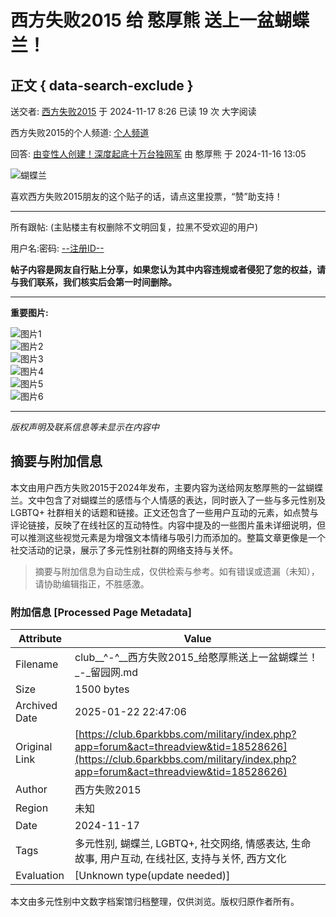 # 西方失败2015 给 憨厚熊 送上一盆蝴蝶兰！

## 正文 { data-search-exclude }


送交者: [西方失败2015](https://home.6park.com/index.php?app=home&act=chatnew&uname=NTE3MDc5OTg%3D)  于 2024-11-17 8:26 已读 19 次 大字阅读 

西方失败2015的个人频道: [个人频道](https://www.6parkbbs.com/index.php?act=bloghome&uname=NTE3MDc5OTg%3D)

回答: [由变性人创建！深度起底十万台独网军](index.php?app=forum&act=threadview&tid=18527721) 由 憨厚熊 于 2024-11-16 13:05

![蝴蝶兰](https://www.popo8.com/gift/gift_446_b.png)

喜欢西方失败2015朋友的这个贴子的话，请点这里投票，“赞”助支持！ 

---

所有跟帖: (主贴楼主有权删除不文明回复，拉黑不受欢迎的用户)

用户名:密码: [--注册ID--](https://home.6park.com/index.php?app=member&act=reg)

**帖子内容是网友自行贴上分享，如果您认为其中内容违规或者侵犯了您的权益，请与我们联系，我们核实后会第一时间删除。**

---

**重要图片:**

![图片1](https://www.popo8.com/gift/gift_71.png)  
![图片2](https://www.popo8.com/gift/gift_38.png)  
![图片3](https://www.popo8.com/gift/gift_161.png)  
![图片4](https://www.popo8.com/gift/gift_162.png)  
![图片5](https://www.popo8.com/gift/gift_48.png)  
![图片6](https://www.popo8.com/gift/gift_79.png)  

--- 

*版权声明及联系信息等未显示在内容中*
<!-- tcd_original_link https://club.6parkbbs.com/military/index.php?app=forum&act=threadview&tid=18528626 -->


## 摘要与附加信息

<!-- tcd_abstract -->
本文由用户西方失败2015于2024年发布，主要内容为送给网友憨厚熊的一盆蝴蝶兰。文中包含了对蝴蝶兰的感悟与个人情感的表达，同时嵌入了一些与多元性别及 LGBTQ+ 社群相关的话题和链接。正文还包含了一些用户互动的元素，如点赞与评论链接，反映了在线社区的互动特性。内容中提及的一些图片虽未详细说明，但可以推测这些视觉元素是为增强文本情绪与吸引力而添加的。整篇文章更像是一个社交活动的记录，展示了多元性别社群的网络支持与关怀。
<!-- tcd_abstract_end -->

> 摘要与附加信息为自动生成，仅供检索与参考。如有错误或遗漏（未知），请协助编辑指正，不胜感激。

### 附加信息 [Processed Page Metadata]

| Attribute       | Value                                  |
|-----------------|----------------------------------------|
| Filename        | club__^-^__西方失败2015_给憨厚熊送上一盆蝴蝶兰！_-_留园网.md                             |
| Size            | 1500 bytes                           |
| Archived Date   | 2025-01-22 22:47:06                             |
| Original Link   | [https://club.6parkbbs.com/military/index.php?app=forum&act=threadview&tid=18528626](https://club.6parkbbs.com/military/index.php?app=forum&act=threadview&tid=18528626)                       |
| Author          | 西方失败2015                               |
| Region          | 未知                               |
| Date            | 2024-11-17                                 |
| Tags            | 多元性别, 蝴蝶兰, LGBTQ+, 社交网络, 情感表达, 生命故事, 用户互动, 在线社区, 支持与关怀, 西方文化                                 |
| Evaluation            | [Unknown type(update needed)]                                 |
<!-- tcd_table_end -->

本文由多元性别中文数字档案馆归档整理，仅供浏览。版权归原作者所有。

